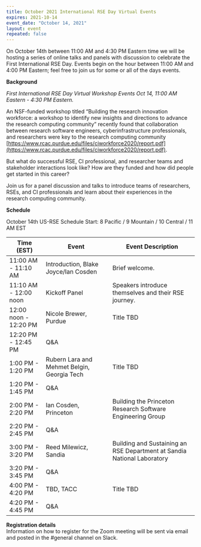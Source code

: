 ```yaml
---
title: October 2021 International RSE Day Virtual Events
expires: 2021-10-14
event_date: "October 14, 2021"
layout: event
repeated: false
---
```


On October 14th between 11:00 AM and 4:30 PM Eastern time we will be hosting a series of online
talks and panels with discussion to celebrate the First International RSE Day. Events 
begin on the hour between 11:00 AM and 4:00 PM Eastern; feel free to join us for some or all
of the days events.

**Background**

_First International RSE Day Virtual Workshop Events Oct 14, 11:00 AM Eastern - 4:30 PM Eastern._

An NSF-funded workshop titled “Building the research innovation workforce: a workshop
to identify new insights and directions to advance the research computing community” recently found that collaboration between research software engineers, cyberinfrastructure professionals, and researchers were key to the research computing community [https://www.rcac.purdue.edu/files/ciworkforce2020/report.pdf](https://www.rcac.purdue.edu/files/ciworkforce2020/report.pdf). 

But what do successful RSE, CI professional, and researcher teams and stakeholder interactions look like? How are they funded and how did people get started in this career?

Join us for a panel discussion and talks to introduce teams of researchers, RSEs, and CI professionals and learn about their experiences in the research computing community.

**Schedule**

October 14th US-RSE Schedule
Start: 8 Pacific / 9 Mountain / 10 Central / 11 AM EST

| Time (EST)  | Event |  Event Description                         |
| ----        | ------|------------------------------------------- |
| 11:00 AM - 11:10 AM | Introduction, Blake Joyce/Ian Cosden   | Brief welcome.  |
| 11:10 AM - 12:00 noon | Kickoff Panel     | Speakers introduce themselves and their RSE journey. |
| 12:00 noon - 12:20 PM | Nicole Brewer, Purdue     | Title TBD                      |
| 12:20 PM - 12:45 PM | Q&A               |                                |
| 1:00 PM - 1:20 PM | Rubern Lara and Mehmet Belgin, Georgia Tech     | Title TBD                     |
| 1:20 PM - 1:45 PM | Q&A               |                                |
| 2:00 PM - 2:20 PM | Ian Cosden, Princeton     | Building the Princeton Research Software Engineering Group                      |
| 2:20 PM - 2:45 PM | Q&A               |                                |
| 3:00 PM - 3:20 PM | Reed Milewicz, Sandia      | Building and Sustaining an RSE Department at Sandia National Laboratory                      |
| 3:20 PM - 3:45 PM | Q&A               |                                |
| 4:00 PM - 4:20 PM | TBD, TACC     | Title TBD                      |
| 4:20 PM - 4:45 PM | Q&A               |                                |


**Registration details**  
Information on how to register for the Zoom meeting will be sent via email and posted in the #general channel on Slack.
